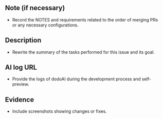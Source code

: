 ## Note  (if necessary)
- Record the NOTES and requirements related to the order of merging PRs or any necessary configurations.

## Description
- Rewrite the summary of the tasks performed for this issue and its goal.

## AI log URL
- Provide the logs of dodoAI during the development process and self-preview.

## Evidence
- Include screenshots showing changes or fixes.

